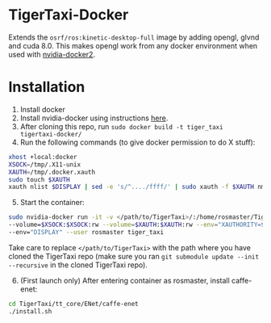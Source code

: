 # TigerTaxi-Docker
Extends the `osrf/ros:kinetic-desktop-full` image by adding opengl, glvnd and
cuda 8.0. This makes opengl work from any docker environment when used with
[nvidia-docker2](https://github.com/NVIDIA/nvidia-docker).

# Installation
1. Install docker
2. Install nvidia-docker using instructions
[here](https://github.com/NVIDIA/nvidia-docker).
3. After cloning this repo, run
`sudo docker build -t tiger_taxi tigertaxi-docker/`
4. Run the following commands (to give docker permission to do X stuff):
```bash
xhost +local:docker
XSOCK=/tmp/.X11-unix
XAUTH=/tmp/.docker.xauth
sudo touch $XAUTH
xauth nlist $DISPLAY | sed -e 's/^..../ffff/' | sudo xauth -f $XAUTH nmerge -
```
5. Start the container:
```bash
sudo nvidia-docker run -it -v </path/to/TigerTaxi>/:/home/rosmaster/TigerTaxi
--volume=$XSOCK:$XSOCK:rw --volume=$XAUTH:$XAUTH:rw --env="XAUTHORITY=${XAUTH}"
--env="DISPLAY" --user rosmaster tiger_taxi
```
Take care to replace `</path/to/TigerTaxi>` with the path where you have
cloned the TigerTaxi repo (make sure you ran
`git submodule update --init --recursive` in the cloned TigerTaxi repo).

6. (First launch only) After entering container as rosmaster,
install caffe-enet:
```bash
cd TigerTaxi/tt_core/ENet/caffe-enet
./install.sh
```

